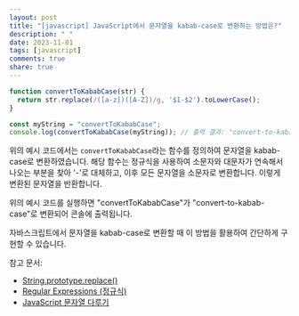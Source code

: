 ```yaml
---
layout: post
title: "[javascript] JavaScript에서 문자열을 kabab-case로 변환하는 방법은?"
description: " "
date: 2023-11-01
tags: [javascript]
comments: true
share: true
---
```


```javascript
function convertToKababCase(str) {
  return str.replace(/([a-z])([A-Z])/g, '$1-$2').toLowerCase();
}

const myString = "convertToKababCase";
console.log(convertToKababCase(myString)); // 출력 결과: "convert-to-kabab-case"
```

위의 예시 코드에서는 `convertToKababCase`라는 함수를 정의하여 문자열을 kabab-case로 변환하였습니다. 해당 함수는 정규식을 사용하여 소문자와 대문자가 연속해서 나오는 부분을 찾아 '-'로 대체하고, 이후 모든 문자열을 소문자로 변환합니다. 이렇게 변환된 문자열을 반환합니다.

위의 예시 코드를 실행하면 "convertToKababCase"가 "convert-to-kabab-case"로 변환되어 콘솔에 출력됩니다.

자바스크립트에서 문자열을 kabab-case로 변환할 때 이 방법을 활용하여 간단하게 구현할 수 있습니다.

참고 문서:
- [String.prototype.replace()](https://developer.mozilla.org/ko/docs/Web/JavaScript/Reference/Global_Objects/String/replace)
- [Regular Expressions (정규식)](https://developer.mozilla.org/ko/docs/Web/JavaScript/Guide/Regular_Expressions)
- [JavaScript 문자열 다루기](https://poiemaweb.com/js-string)